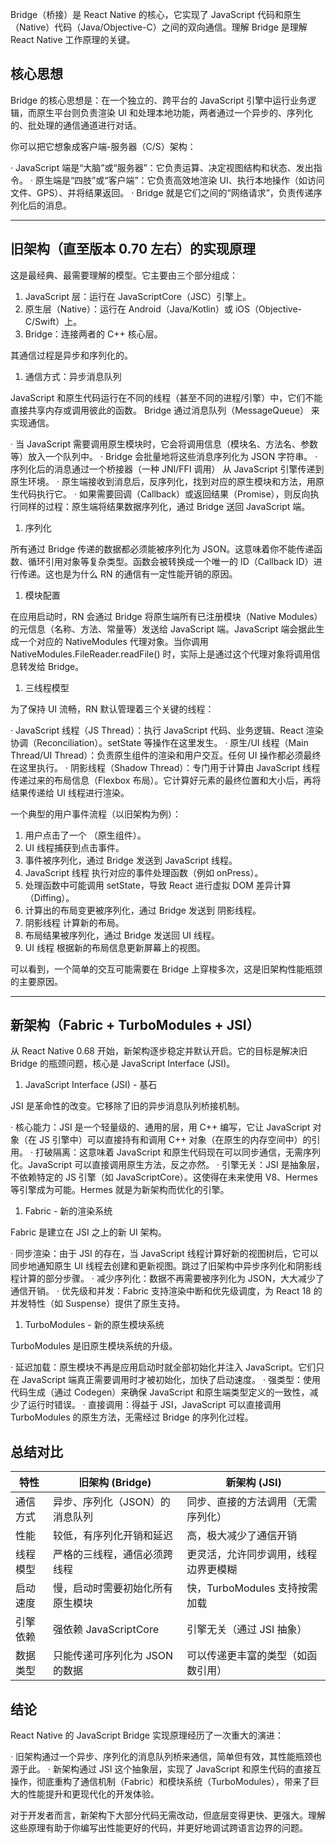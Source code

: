 Bridge（桥接）是 React Native 的核心，它实现了 JavaScript 代码和原生（Native）代码（Java/Objective-C）之间的双向通信。理解 Bridge 是理解 React Native 工作原理的关键。

## 核心思想

Bridge 的核心思想是：在一个独立的、跨平台的 JavaScript 引擎中运行业务逻辑，而原生平台则负责渲染 UI 和处理本地功能，两者通过一个异步的、序列化的、批处理的通信通道进行对话。

你可以把它想象成客户端-服务器（C/S）架构：

· JavaScript 端是“大脑”或“服务器”：它负责运算、决定视图结构和状态、发出指令。
· 原生端是“四肢”或“客户端”：它负责高效地渲染 UI、执行本地操作（如访问文件、GPS）、并将结果返回。
· Bridge 就是它们之间的“网络请求”，负责传递序列化后的消息。

---

## 旧架构（直至版本 0.70 左右）的实现原理

这是最经典、最需要理解的模型。它主要由三个部分组成：

1. JavaScript 层：运行在 JavaScriptCore（JSC）引擎上。
2. 原生层（Native）：运行在 Android（Java/Kotlin）或 iOS（Objective-C/Swift）上。
3. Bridge：连接两者的 C++ 核心层。

其通信过程是异步和序列化的。

1. 通信方式：异步消息队列

JavaScript 和原生代码运行在不同的线程（甚至不同的进程/引擎）中，它们不能直接共享内存或调用彼此的函数。
Bridge 通过消息队列（MessageQueue） 来实现通信。

· 当 JavaScript 需要调用原生模块时，它会将调用信息（模块名、方法名、参数等）放入一个队列中。
· Bridge 会批量地将这些消息序列化为 JSON 字符串。
· 序列化后的消息通过一个桥接器（一种 JNI/FFI 调用） 从 JavaScript 引擎传递到原生环境。
· 原生端接收到消息后，反序列化，找到对应的原生模块和方法，用原生代码执行它。
· 如果需要回调（Callback）或返回结果（Promise），则反向执行同样的过程：原生端将结果数据序列化，通过 Bridge 送回 JavaScript 端。

1. 序列化

所有通过 Bridge 传递的数据都必须能被序列化为 JSON。这意味着你不能传递函数、循环引用对象等复杂类型。函数会被转换成一个唯一的 ID（Callback ID）进行传递。这也是为什么 RN 的通信有一定性能开销的原因。

1. 模块配置

在应用启动时，RN 会通过 Bridge 将原生端所有已注册模块（Native Modules）的元信息（名称、方法、常量等）发送给 JavaScript 端。JavaScript 端会据此生成一个对应的 NativeModules 代理对象。当你调用 NativeModules.FileReader.readFile() 时，实际上是通过这个代理对象将调用信息转发给 Bridge。

1. 三线程模型

为了保持 UI 流畅，RN 默认管理着三个关键的线程：

· JavaScript 线程（JS Thread）：执行 JavaScript 代码、业务逻辑、React 渲染协调（Reconciliation）。setState 等操作在这里发生。
· 原生/UI 线程（Main Thread/UI Thread）：负责原生组件的渲染和用户交互。任何 UI 操作都必须最终在这里执行。
· 阴影线程（Shadow Thread）：专门用于计算由 JavaScript 线程传递过来的布局信息（Flexbox 布局）。它计算好元素的最终位置和大小后，再将结果传递给 UI 线程进行渲染。

一个典型的用户事件流程（以旧架构为例）：

1. 用户点击了一个 <TouchableOpacity>（原生组件）。
2. UI 线程捕获到点击事件。
3. 事件被序列化，通过 Bridge 发送到 JavaScript 线程。
4. JavaScript 线程 执行对应的事件处理函数（例如 onPress）。
5. 处理函数中可能调用 setState，导致 React 进行虚拟 DOM 差异计算（Diffing）。
6. 计算出的布局变更被序列化，通过 Bridge 发送到 阴影线程。
7. 阴影线程 计算新的布局。
8. 布局结果被序列化，通过 Bridge 发送回 UI 线程。
9. UI 线程 根据新的布局信息更新屏幕上的视图。

可以看到，一个简单的交互可能需要在 Bridge 上穿梭多次，这是旧架构性能瓶颈的主要原因。

---

## 新架构（Fabric + TurboModules + JSI）

从 React Native 0.68 开始，新架构逐步稳定并默认开启。它的目标是解决旧 Bridge 的瓶颈问题，核心是 JavaScript Interface (JSI)。

1. JavaScript Interface (JSI) - 基石

JSI 是革命性的改变。它移除了旧的异步消息队列桥接机制。

· 核心能力：JSI 是一个轻量级的、通用的层，用 C++ 编写，它让 JavaScript 对象（在 JS 引擎中）可以直接持有和调用 C++ 对象（在原生的内存空间中）的引用。
· 打破隔离：这意味着 JavaScript 和原生代码现在可以同步通信，无需序列化。JavaScript 可以直接调用原生方法，反之亦然。
· 引擎无关：JSI 是抽象层，不依赖特定的 JS 引擎（如 JavaScriptCore）。这使得在未来使用 V8、Hermes 等引擎成为可能。Hermes 就是为新架构而优化的引擎。

1. Fabric - 新的渲染系统

Fabric 是建立在 JSI 之上的新 UI 架构。

· 同步渲染：由于 JSI 的存在，当 JavaScript 线程计算好新的视图树后，它可以同步地通知原生 UI 线程去创建和更新视图。跳过了旧架构中异步序列化和阴影线程计算的部分步骤。
· 减少序列化：数据不再需要被序列化为 JSON，大大减少了通信开销。
· 优先级和并发：Fabric 支持渲染中断和优先级调度，为 React 18 的并发特性（如 Suspense）提供了原生支持。

1. TurboModules - 新的原生模块系统

TurboModules 是旧原生模块系统的升级。

· 延迟加载：原生模块不再是应用启动时就全部初始化并注入 JavaScript。它们只在 JavaScript 端真正需要调用时才被初始化，加快了启动速度。
· 强类型：使用代码生成（通过 Codegen）来确保 JavaScript 和原生端类型定义的一致性，减少了运行时错误。
· 直接调用：得益于 JSI，JavaScript 可以直接调用 TurboModules 的原生方法，无需经过 Bridge 的序列化过程。

## 总结对比

| 特性 | 旧架构 (Bridge) | 新架构 (JSI) |
|------|----------------|--------------|
| 通信方式 | 异步、序列化（JSON）的消息队列 | 同步、直接的方法调用（无需序列化）|
| 性能 | 较低，有序列化开销和延迟 | 高，极大减少了通信开销 |
| 线程模型 | 严格的三线程，通信必须跨线程 | 更灵活，允许同步调用，线程边界更模糊 |
| 启动速度 | 慢，启动时需要初始化所有原生模块 | 快，TurboModules 支持按需加载 |
| 引擎依赖 | 强依赖 JavaScriptCore | 引擎无关（通过 JSI 抽象）|
| 数据类型 | 只能传递可序列化为 JSON 的数据 | 可以传递更丰富的类型（如函数引用）|

## 结论

React Native 的 JavaScript Bridge 实现原理经历了一次重大的演进：

· 旧架构通过一个异步、序列化的消息队列桥来通信，简单但有效，其性能瓶颈也源于此。
· 新架构通过 JSI 这个抽象层，实现了 JavaScript 和原生代码的直接互操作，彻底重构了通信机制（Fabric）和模块系统（TurboModules），带来了巨大的性能提升和更现代化的开发体验。

对于开发者而言，新架构下大部分代码无需改动，但底层变得更快、更强大。理解这些原理有助于你编写出性能更好的代码，并更好地调试跨语言边界的问题。